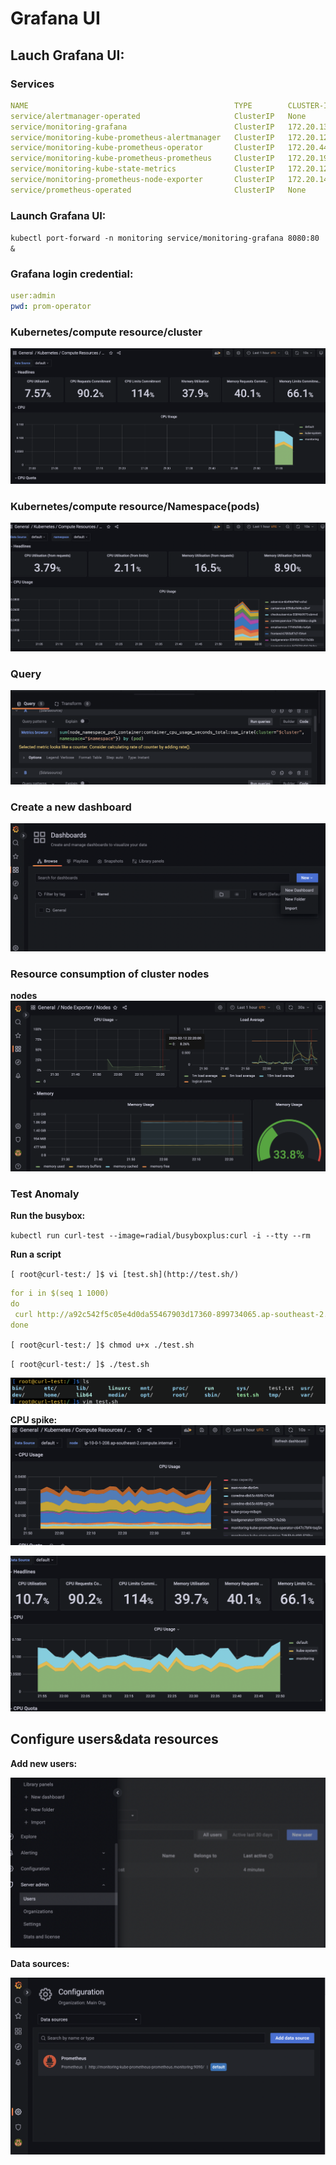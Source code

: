 # Grafana UI
## Lauch Grafana UI:

### Services

```yaml
NAME                                              TYPE        CLUSTER-IP       EXTERNAL-IP   PORT(S)                      AGE
service/alertmanager-operated                     ClusterIP   None             <none>        9093/TCP,9094/TCP,9094/UDP   6m47s
service/monitoring-grafana                        ClusterIP   172.20.130.186   <none>        80/TCP                       6m55s
service/monitoring-kube-prometheus-alertmanager   ClusterIP   172.20.127.184   <none>        9093/TCP                     6m55s
service/monitoring-kube-prometheus-operator       ClusterIP   172.20.44.67     <none>        443/TCP                      6m55s
service/monitoring-kube-prometheus-prometheus     ClusterIP   172.20.199.16    <none>        9090/TCP                     6m55s
service/monitoring-kube-state-metrics             ClusterIP   172.20.12.94     <none>        8080/TCP                     6m55s
service/monitoring-prometheus-node-exporter       ClusterIP   172.20.144.185   <none>        9100/TCP                     6m55s
service/prometheus-operated                       ClusterIP   None             <none>        9090/TCP                     6m47s
```

### Launch Grafana UI:

`kubectl port-forward -n monitoring service/monitoring-grafana 8080:80 &`

### Grafana login credential:

```yaml
user:admin
pwd: prom-operator
```

### Kubernetes/compute resource/cluster

<img src="./images/grafana1.png">

### Kubernetes/compute resource/Namespace(pods)

<img src="./images/grafana2.png">

### Query
<img src="./images/grafana3.png">

### Create a new dashboard
<img src="./images/grafana4.png">

### Resource consumption of cluster nodes

**nodes**
<img src="./images/grafana5.png">

### Test Anomaly

**Run the busybox:**

`kubectl run curl-test --image=radial/busyboxplus:curl -i --tty --rm`

**Run a script** 

`[ root@curl-test:/ ]$ vi [test.sh](http://test.sh/)`

```yaml
for i in $(seq 1 1000)
do
 curl http://a92c542f5c05e4d0da55467903d17360-899734065.ap-southeast-2.elb.amazonaws.com > test.txt
done
```

`[ root@curl-test:/ ]$ chmod u+x ./test.sh`

`[ root@curl-test:/ ]$ ./test.sh`

<img src="./images/grafana6.png">

**CPU spike:**
<img src="./images/grafana7.png">

<img src="./images/grafana8.png">

## Configure users&data resources

**Add new users:**

<img src="./images/grafana9.png">

**Data sources:**

<img src="./images/grafana10.png">